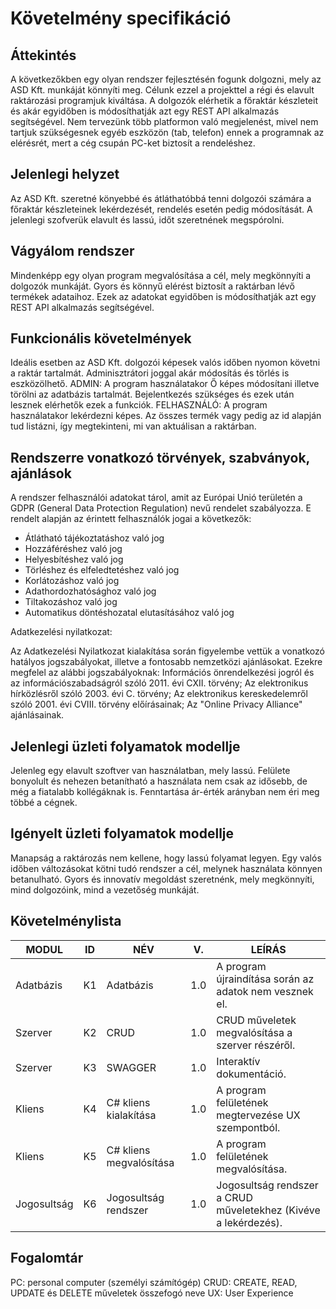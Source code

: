 # Követelmény specifikáció

## Áttekintés
A következőkben egy olyan rendszer fejlesztésén fogunk dolgozni, mely az ASD Kft. munkáját könnyíti meg. Célunk ezzel a projekttel a régi és elavult raktározási programjuk kiváltása. A dolgozók elérhetik a főraktár készleteit és akár egyidőben is módosíthatják azt egy REST API alkalmazás segítségével. Nem tervezünk több platformon való megjelenést, mivel nem tartjuk szükségesnek egyéb eszközön (tab, telefon) ennek a programnak az elérésrét, mert a cég csupán PC-ket biztosít a rendeléshez.

## Jelenlegi helyzet
Az ASD Kft. szeretné könyebbé és átláthatóbbá tenni dolgozói számára a főraktár készleteinek lekérdezését, rendelés esetén pedig módosítását. A jelenlegi szofverük elavult és lassú, időt szeretnének megspórolni. 

## Vágyálom rendszer
Mindenképp egy olyan program megvalósítása a cél, mely megkönnyíti a dolgozók munkáját. Gyors és könnyű elérést biztosít a raktárban lévő termékek adataihoz. Ezek az adatokat egyidőben is módosíthatják azt egy REST API alkalmazás segítségével.

## Funkcionális követelmények
Ideális esetben az ASD Kft. dolgozói képesek valós időben nyomon követni a raktár tartalmát. Adminisztrátori joggal akár módosítás és törlés is eszközölhető.
ADMIN: A program használatakor Ő képes módosítani illetve törölni az adatbázis tartalmát. Bejelentkezés szükséges és ezek után lesznek elérhetők ezek a funkciók.
FELHASZNÁLÓ: A program használatakor lekérdezni képes. Az összes termék vagy pedig az id alapján tud listázni, így megtekinteni, mi van aktuálisan a raktárban.

## Rendszerre vonatkozó törvények, szabványok, ajánlások
A rendszer felhasználói adatokat tárol, amit az Európai Unió területén a GDPR (General Data Protection Regulation) nevű rendelet szabályozza. E rendelt alapján az érintett felhasználók jogai a következők:

- Átlátható tájékoztatáshoz való jog
- Hozzáféréshez való jog
- Helyesbítéshez való jog
- Törléshez és elfeledtetéshez való jog
- Korlátozáshoz való jog
- Adathordozhatósághoz való jog
- Tiltakozáshoz való jog
- Automatikus döntéshozatal elutasításához való jog

Adatkezelési nyilatkozat:

Az Adatkezelési ‌Nyilatkozat kialakítása során figyelembe vettük a vonatkozó hatályos jogszabályokat, illetve a fontosabb nemzetközi ajánlásokat. Ezekre megfelel az alábbi jogszabályoknak: Információs önrendelkezési jogról és az információszabadságról szóló 2011. évi CXII. törvény; Az elektronikus ‌hírközlésről szóló 2003. évi C. törvény; Az elektronikus kereskedelemről szóló 2001. évi CVIII. törvény előírásainak; Az "Online Privacy Alliance" ajánlásainak.

## Jelenlegi üzleti folyamatok modellje
Jelenleg egy elavult szoftver van használatban, mely lassú. Felülete bonyolult és nehezen betanítható a használata nem csak az idősebb, de még a fiatalabb kollégáknak is. Fenntartása ár-érték arányban nem éri meg többé a cégnek.

## Igényelt üzleti folyamatok modellje
Manapság a raktározás nem kellene, hogy lassú folyamat legyen. Egy valós időben változásokat kötni tudó rendszer a cél, melynek használata könnyen betanulható. Gyors és innovatív megoldást szeretnénk, mely megkönnyíti, mind dolgozóink, mind a vezetőség munkáját.

## Követelménylista
|MODUL|ID|NÉV|V.|LEÍRÁS|
|---|---|---|---|---|
|Adatbázis|K1|Adatbázis|1.0|A program újraindítása során az adatok nem vesznek el.|
|Szerver|K2|CRUD|1.0|CRUD műveletek megvalósítása a szerver részéről.|
|Szerver|K3|SWAGGER|1.0|Interaktív dokumentáció.|
|Kliens|K4|C# kliens kialakítása|1.0|A program felületének megtervezése UX szempontból. |
|Kliens|K5|C# kliens megvalósítása|1.0|A program felületének megvalósítása. |
|Jogosultság|K6|Jogosultság rendszer|1.0|Jogosultság rendszer a CRUD műveletekhez (Kivéve a lekérdezés).|

## Fogalomtár
PC: personal computer (személyi számítógép)
CRUD: CREATE, READ, UPDATE és DELETE műveletek összefogó neve
UX: User Experience
